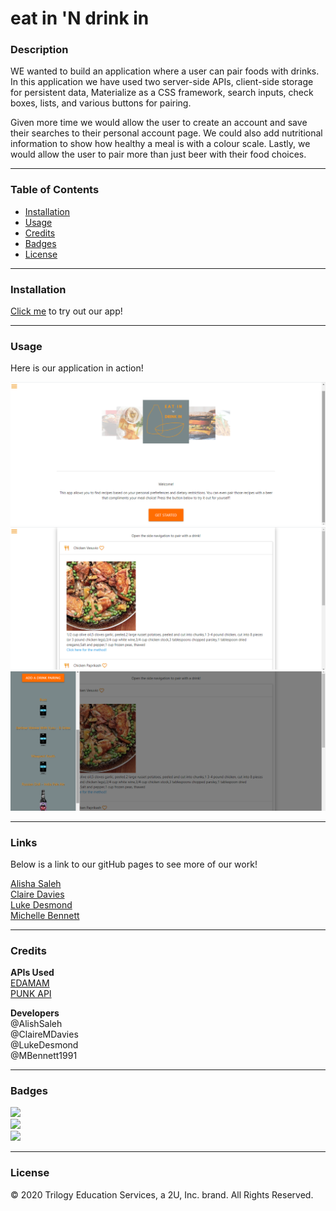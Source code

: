 # eat in 'N drink in
### Description
WE wanted to build an application where a user can pair foods with drinks. In this application we have used two server-side APIs, client-side storage for persistent data, Materialize as a CSS framework, search inputs, check boxes, lists, and various buttons for pairing.

Given more time we would allow the user to create an account and save their searches to their personal account page. We could also add nutritional information to show how healthy a meal is with a colour scale. Lastly, we would allow the user to pair more than just beer with their food choices.

---

### Table of Contents
* [Installation](#Installation) 
* [Usage](#Usage)  
* [Credits](#Credits)  
* [Badges](#Badges)  
* [License](#License)

---
<a name = "Installation"></a>
### Installation 
<a href = "https://lukedesmond.github.io/eat-in-n-drink-in/">Click me</a> to try out our app!

---
<a name = "Usage"></a>
### Usage  
Here is our application in action!

![](assets/images/screenshot1.png)<br>
![](assets/images/screenshot2.png)<br>
![](assets/images/screenshot3.png)

---
<a name = "Links"></a>
### Links
Below is a link to our gitHub pages to see more of our work!

<a href = "https://github.com/AlishaSaleh/">Alisha Saleh</a><br>
<a href = "https://github.com/ClaireMDavies/">Claire Davies</a><br>
<a href = "https://github.com/lukedesmond/">Luke Desmond</a><br>
<a href = "https://github.com/mbennett1991/">Michelle Bennett</a>
 
---
<a name = "Credits"></a>  
### Credits
<b>APIs Used</b><br>
<a href = "https://www.edamam.com/">EDAMAM</a><br>
<a href = "https://punkapi.com/documentation/v2">PUNK API</a><br>

<b>Developers</b><br>
@AlishSaleh<br>
@ClaireMDavies<br>
@LukeDesmond<br>
@MBennett1991

---
<a name = "Badges"></a>
### Badges 
<img src = "https://img.shields.io/badge/HTML-100%25-red"
/><br>
<img src = "https://img.shields.io/badge/JS-100%25-blue"
/><br>
<img src = "https://img.shields.io/badge/CSS-100%25-green"
/>

---
<a name = "License"></a>
### License 
© 2020 Trilogy Education Services, a 2U, Inc. brand. All Rights Reserved.